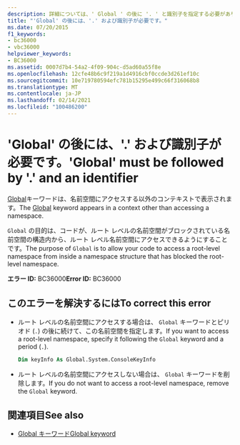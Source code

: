 ```yaml
---
description: 詳細については、' Global ' の後に '. ' と識別子を指定する必要があります
title: "'Global' の後には、'.' および識別子が必要です。"
ms.date: 07/20/2015
f1_keywords:
- bc36000
- vbc36000
helpviewer_keywords:
- BC36000
ms.assetid: 0007d7b4-54a2-4f09-904c-d5ad60a55f8e
ms.openlocfilehash: 12cfe48b6c9f219a1d4916cbf0ccde3d261ef10c
ms.sourcegitcommit: 10e719780594efc781b15295e499c66f316068b8
ms.translationtype: MT
ms.contentlocale: ja-JP
ms.lasthandoff: 02/14/2021
ms.locfileid: "100486200"
---
```

# <a name="global-must-be-followed-by--and-an-identifier"></a><span data-ttu-id="00e02-103">'Global' の後には、'.' および識別子が必要です。</span><span class="sxs-lookup"><span data-stu-id="00e02-103">'Global' must be followed by '.' and an identifier</span></span>

<span data-ttu-id="00e02-104">[Global](../programming-guide/program-structure/namespaces.md#global-keyword-in-fully-qualified-names)キーワードは、名前空間にアクセスする以外のコンテキストで表示されます。</span><span class="sxs-lookup"><span data-stu-id="00e02-104">The [Global](../programming-guide/program-structure/namespaces.md#global-keyword-in-fully-qualified-names) keyword appears in a context other than accessing a namespace.</span></span>  
  
 <span data-ttu-id="00e02-105">`Global` の目的は、コードが、ルート レベルの名前空間がブロックされている名前空間の構造内から、ルート レベル名前空間にアクセスできるようにすることです。</span><span class="sxs-lookup"><span data-stu-id="00e02-105">The purpose of `Global` is to allow your code to access a root-level namespace from inside a namespace structure that has blocked the root-level namespace.</span></span>  
  
 <span data-ttu-id="00e02-106">**エラー ID:** BC36000</span><span class="sxs-lookup"><span data-stu-id="00e02-106">**Error ID:** BC36000</span></span>  
  
## <a name="to-correct-this-error"></a><span data-ttu-id="00e02-107">このエラーを解決するには</span><span class="sxs-lookup"><span data-stu-id="00e02-107">To correct this error</span></span>  
  
- <span data-ttu-id="00e02-108">ルート レベルの名前空間にアクセスする場合は、 `Global` キーワードとピリオド (`.`) の後に続けて、この名前空間を指定します。</span><span class="sxs-lookup"><span data-stu-id="00e02-108">If you want to access a root-level namespace, specify it following the `Global` keyword and a period (`.`).</span></span>  
  
    ```vb  
    Dim keyInfo As Global.System.ConsoleKeyInfo  
    ```  
  
- <span data-ttu-id="00e02-109">ルート レベルの名前空間にアクセスしない場合は、 `Global` キーワードを削除します。</span><span class="sxs-lookup"><span data-stu-id="00e02-109">If you do not want to access a root-level namespace, remove the `Global` keyword.</span></span>  
  
## <a name="see-also"></a><span data-ttu-id="00e02-110">関連項目</span><span class="sxs-lookup"><span data-stu-id="00e02-110">See also</span></span>

- [<span data-ttu-id="00e02-111">Global キーワード</span><span class="sxs-lookup"><span data-stu-id="00e02-111">Global keyword</span></span>](../programming-guide/program-structure/namespaces.md#global-keyword-in-fully-qualified-names)
